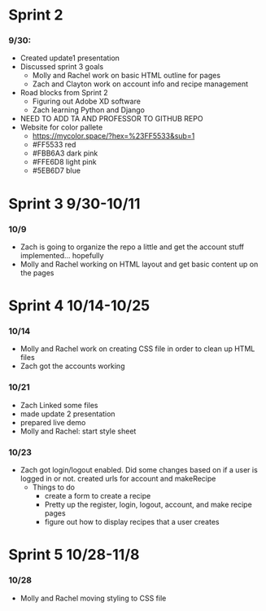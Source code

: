 # Sprint 2 

### 9/30:
-	Created update1 presentation
-	Discussed sprint 3 goals
    -	Molly and Rachel work on basic HTML outline for pages
    -	Zach and Clayton work on account info and recipe management
-	Road blocks from Sprint 2
    -	Figuring out Adobe XD software
    -	Zach learning Python and Django 
-	NEED TO ADD TA AND PROFESSOR TO GITHUB REPO
-	Website for color pallete 
    -	https://mycolor.space/?hex=%23FF5533&sub=1 
    -   #FF5533 red
    -   #FBB6A3 dark pink
    -   #FFE6D8 light pink
    -   #5EB6D7 blue

# Sprint 3 9/30-10/11

### 10/9
- Zach is going to organize the repo a little and get the account stuff implemented... hopefully
- Molly and Rachel working on HTML layout and get basic content up on the pages

# Sprint 4 10/14-10/25

### 10/14
- Molly and Rachel work on creating CSS file in order to clean up HTML files
- Zach got the accounts working 

### 10/21 
- Zach Linked some files
- made update 2 presentation
- prepared live demo
- Molly and Rachel: start style sheet

### 10/23
- Zach got login/logout enabled. Did some changes based on if a user is logged in or not. created urls for account and makeRecipe
    - Things to do
        - create a form to create a recipe
        - Pretty up the register, login, logout, account, and make recipe pages
        - figure out how to display recipes that a user creates


# Sprint 5 10/28-11/8

### 10/28
- Molly and Rachel moving styling to CSS file
